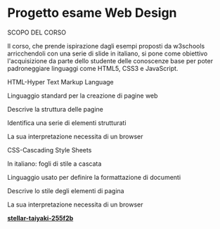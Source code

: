 # Progetto esame Web Design
SCOPO DEL CORSO

Il corso, che prende ispirazione dagli esempi proposti da w3schools arricchendoli con una serie di slide in italiano, si pone come obiettivo l'acquisizione da parte dello studente delle conoscenze base per poter padroneggiare linguaggi come HTML5, CSS3 e JavaScript. 


HTML-Hyper Text Markup Language

Linguaggio standard per la creazione di pagine web

Descrive la struttura delle pagine

Identifica una serie di elementi strutturati

La sua interpretazione necessita di un browser

CSS-Cascading Style Sheets

In italiano: fogli di stile a cascata

Linguaggio usato per definire la formattazione di documenti

Descrive lo stile degli elementi di pagina

La sua interpretazione necessita di un browser



[****stellar-taiyaki-255f2b****](https://stellar-taiyaki-255f2b.netlify.app/)
